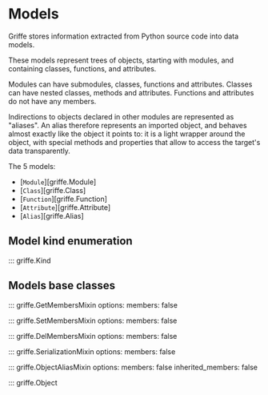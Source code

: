 # Models

Griffe stores information extracted from Python source code into data models.

These models represent trees of objects, starting with modules, and containing classes, functions, and attributes.

Modules can have submodules, classes, functions and attributes. Classes can have nested classes, methods and attributes. Functions and attributes do not have any members.

Indirections to objects declared in other modules are represented as "aliases". An alias therefore represents an imported object, and behaves almost exactly like the object it points to: it is a light wrapper around the object, with special methods and properties that allow to access the target's data transparently.

The 5 models:

- [`Module`][griffe.Module]
- [`Class`][griffe.Class]
- [`Function`][griffe.Function]
- [`Attribute`][griffe.Attribute]
- [`Alias`][griffe.Alias]

## **Model kind enumeration**

::: griffe.Kind

## **Models base classes**

::: griffe.GetMembersMixin
    options:
        members: false

::: griffe.SetMembersMixin
    options:
        members: false

::: griffe.DelMembersMixin
    options:
        members: false

::: griffe.SerializationMixin
    options:
        members: false

::: griffe.ObjectAliasMixin
    options:
        members: false
        inherited_members: false

::: griffe.Object
